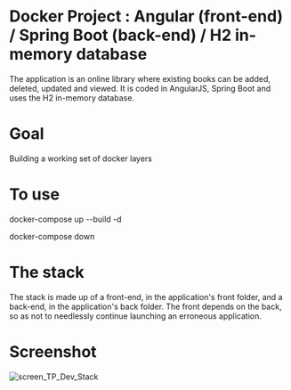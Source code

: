 # Docker Project : Angular (front-end) / Spring Boot (back-end) / H2 in-memory database
The application is an online library where existing books can be added, deleted, updated and viewed. It is coded in AngularJS, Spring Boot and uses the H2 in-memory database.

# Goal
Building a working set of docker layers

# To use
docker-compose up --build -d

docker-compose down

# The stack
The stack is made up of a front-end, in the application's front folder, and a back-end, in the application's back folder. The front depends on the back, so as not to needlessly continue launching an erroneous application.

# Screenshot

![screen_TP_Dev_Stack](https://github.com/Louis4933/TP_Development_Stack/assets/100688035/c8e74a88-5547-47c7-af95-88f81523085b)
